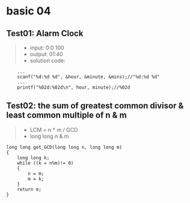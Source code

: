 # basic 04
## Test01: Alarm Clock
> - input: 0:0 100
> - output: 01:40
> - solution code:
```
    ...
    scanf("%d:%d %d", &hour, &minute, &mins);//"%d:%d %d"
    ...
    printf("%02d:%02d\n", hour, minute);//%02d
```
## Test02: the sum of greatest common divisor & least common multiple of n & m
> - LCM = n * m / GCD
> - long long n & m
```
long long get_GCD(long long n, long long m)
{
    long long k;
    while ((k = n%m)!= 0)
    {
        n = m;
        m = k;
    }
    return m;
}
```